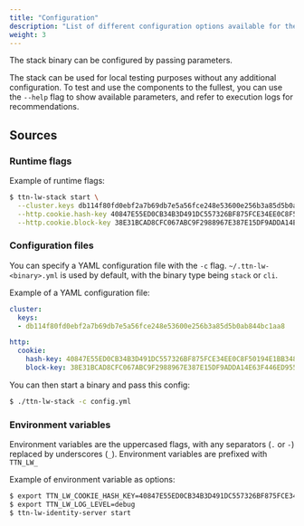 ```yaml
---
title: "Configuration"
description: "List of different configuration options available for the stack"
weight: 3
--- 
```


The stack binary can be configured by passing parameters.

The stack can be used for local testing purposes without any additional configuration. To test and use the components to the fullest, you can use the `--help` flag to show available parameters, and refer to execution logs for recommendations.

## Sources

### Runtime flags

Example of runtime flags:

```bash
$ ttn-lw-stack start \
  --cluster.keys db114f80fd0ebf2a7b69db7e5a56fce248e53600e256b3a85d5b0ab844bc1aa8 \
  --http.cookie.hash-key 40847E55ED0CB34B3D491DC557326BF875FCE34EE0C8F50194E1BB3488055FA96D5CC4F3CF6C30C5F4922D8CEB4F72A1FE61317E1A7BC88619617AD6CEA983B3 \
  --http.cookie.block-key 38E31BCAD8CFC067ABC9F2988967E387E15DF9ADDA14E63F446ED955EEEA4637
```

### Configuration files

You can specify a YAML configuration file with the `-c` flag. `~/.ttn-lw-<binary>.yml` is used by default, with the binary type being `stack` or `cli`.

Example of a YAML configuration file:

```yaml
cluster:
  keys:
  - db114f80fd0ebf2a7b69db7e5a56fce248e53600e256b3a85d5b0ab844bc1aa8

http:
  cookie:
    hash-key: 40847E55ED0CB34B3D491DC557326BF875FCE34EE0C8F50194E1BB3488055FA96D5CC4F3CF6C30C5F4922D8CEB4F72A1FE61317E1A7BC88619617AD6CEA983B3
    block-key: 38E31BCAD8CFC067ABC9F2988967E387E15DF9ADDA14E63F446ED955EEEA4637
```

You can then start a binary and pass this config:

```bash
$ ./ttn-lw-stack -c config.yml
```

### Environment variables

Environment variables are the uppercased flags, with any separators (`.` or `-`) replaced by underscores (`_`). Environment variables are prefixed with `TTN_LW_`

Example of environment variable as options:

```bash
$ export TTN_LW_COOKIE_HASH_KEY=40847E55ED0CB34B3D491DC557326BF875FCE34EE0C8F50194E1BB3488055FA96D5CC4F3CF6C30C5F4922D8CEB4F72A1FE61317E1A7BC88619617AD6CEA983B3
$ export TTN_LW_LOG_LEVEL=debug
$ ttn-lw-identity-server start
```
